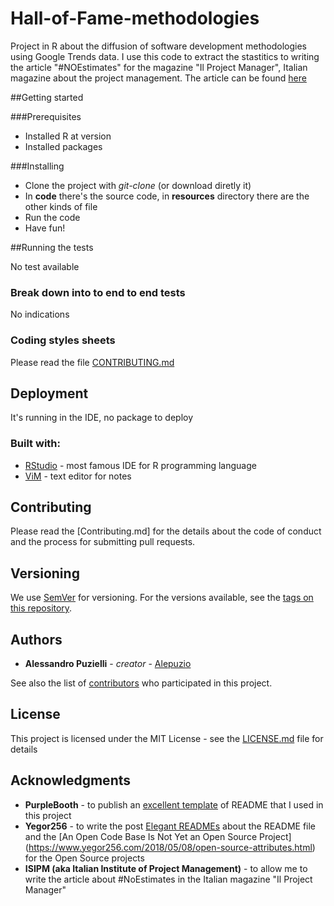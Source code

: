 # Hall-of-Fame-methodologies
Project in R about the diffusion of software development methodologies using Google Trends data.
I use this code to extract the stastitics to writing the article "#NOEstimates" for the magazine "Il Project Manager", Italian magazine about the project management.
The article can be found [here](https://www.francoangeli.it/riviste/SchedaRivista.aspx?IDArticolo=64820&Tipo=Articolo%20PDF&idRivista=162)


##Getting started

###Prerequisites

- Installed R at version
- Installed packages

###Installing

- Clone the project with _git-clone_ (or download diretly it)
- In **code** there's the source code, in **resources** directory there are the other kinds of file
- Run the code
- Have fun!


##Running the tests

No test available

### Break down into to end to end tests

No indications

### Coding styles sheets

Please read the file [CONTRIBUTING.md](http://github.com/alepuzio/Hall-of-Fame-methodologies/CONTRIBUTING.md)

## Deployment

It's running in the IDE, no package to deploy

### Built with:

* [RStudio](http://www.rstudio.com) - most famous IDE for R programming language
* [ViM](http://www.vim.org) - text editor for notes

## Contributing

Please read the [Contributing.md] for the details about the code of conduct and the process for submitting pull requests.

## Versioning

We use [SemVer](http://semver.org/) for versioning. For the versions available, see the [tags on this repository](https://github.com/your/project/tags). 

## Authors

* **Alessandro Puzielli** - *creator* - [Alepuzio](https://github.com/alepuzio)

See also the list of [contributors](https://github.com/alepuzio/Hall-of-Fame-methodologies/contributors) who participated in this project.

## License

This project is licensed under the MIT License - see the [LICENSE.md](LICENSE.md) file for details

## Acknowledgments

* **PurpleBooth** - to publish an [excellent template](https://gist.github.com/PurpleBooth/109311bb0361f32d87a2) of README that I used in this project 
* **Yegor256** - to write the post [Elegant READMEs](https://www.yegor256.com/2019/04/23/elegant-readme.html) about the README file and the [An Open Code Base Is Not Yet an Open Source Project] (https://www.yegor256.com/2018/05/08/open-source-attributes.html) for the Open Source projects
* **ISIPM (aka Italian Institute of Project Management)** - to allow me to write the article about #NoEstimates in the Italian magazine "Il Project Manager" 

